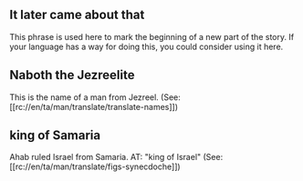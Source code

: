 ## It later came about that ##

This phrase is used here to mark the beginning of a new part of the story. If your language has a way for doing this, you could consider using it here.

## Naboth the Jezreelite ##

This is the name of a man from Jezreel. (See: [[rc://en/ta/man/translate/translate-names]])

## king of Samaria ##

Ahab ruled Israel from Samaria. AT: "king of Israel" (See: [[rc://en/ta/man/translate/figs-synecdoche]])